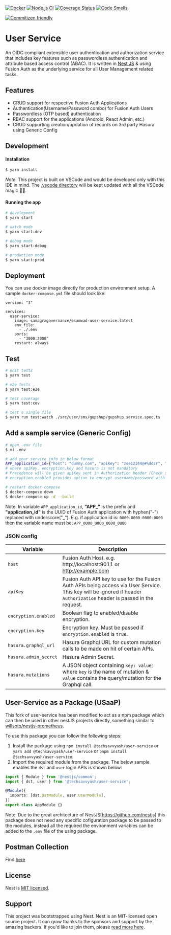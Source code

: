 [![Docker](https://github.com/Samagra-Development/esamwad-user-service/actions/workflows/docker.yml/badge.svg)](https://github.com/Samagra-Development/esamwad-user-service/actions/workflows/docker.yml)
[![Node.js CI](https://github.com/Samagra-Development/esamwad-user-service/actions/workflows/ci.yml/badge.svg?branch=master)](https://github.com/Samagra-Development/esamwad-user-service/actions/workflows/ci.yml)
[![Coverage Status](https://coveralls.io/repos/github/Samagra-Development/esamwad-user-service/badge.svg?branch=master)](https://coveralls.io/github/Samagra-Development/esamwad-user-service?branch=master)
[![Code Smells](https://sonarcloud.io/api/project_badges/measure?project=Samagra-Development_esamwad-user-service&metric=code_smells)](https://sonarcloud.io/dashboard?id=Samagra-Development_esamwad-user-service)

[![Commitizen friendly](https://img.shields.io/badge/commitizen-friendly-brightgreen.svg)](http://commitizen.github.io/cz-cli/)

# User Service

An OIDC compliant extensible user authentication and authorization service that includes key features such as passwordless authentication and attribute based access control (ABAC). It is written in [Nest JS](https://github.com/nestjs/nest) & using Fusion Auth as the underlying service for all User Management related tasks.

## Features

- CRUD support for respective Fusion Auth Applications
- Authentication(Username/Password combo) for Fusion Auth Users
- Passwordless (OTP based) authentication
- RBAC support for the applications (Android, React Admin, etc.)
- CRUD supporting creation/updation of records on 3rd party Hasura using Generic Config

## Development

#### Installation

```bash
$ yarn install
```

_Note_: This project is built on VSCode and would be developed only with this IDE in mind. The [.vscode directory](./.vscode) will be kept updated with all the VSCode magic 🧙‍♂️.

#### Running the app

```bash
# development
$ yarn start

# watch mode
$ yarn start:dev

# debug mode
$ yarn start:debug

# production mode
$ yarn start:prod
```

## Deployment

You can use docker image directly for production environment setup. A sample `docker-compose.yml` file should look like:

```
version: "3"

services:
  user-service:
    image: samagragovernance/esamwad-user-service:latest
    env_file:
      - ./.env
    ports:
      - "3000:3000"
    restart: always
```

## Test

```bash
# unit tests
$ yarn test

# e2e tests
$ yarn test:e2e

# test coverage
$ yarn test:cov

# test a single file
$ yarn run test:watch ./src/user/sms/gupshup/gupshup.service.spec.ts
```

## Add a sample service (Generic Config)

```bash
# open .env file
$ vi .env

# add your service info in below format
APP_application_id={"host": "dummy.com", "apiKey": "zse12344@#%ddsr", "encryption": {"enabled": true, "key": "veryhardkey"}, "hasura": {"graphql_url": "https://example.com/graphql", "admin_secret": "xxxx", "mutations": {"some_mutation_key": "mutation query..."}}}
# where apiKey, encryption.key and hasura is not mandatory
# Precedence will be given apiKey sent in Authorization header (Check swagger collection below for references)
# encryption.enabled provides option to encrypt username/password with the provided enrption.key before sending to the FA server.

# restart docker-compose
$ docker-compose down
$ docker-compose up -d --build
```

Note: In variable `APP_application_id`, **"APP\_"** is the prefix and **"application_id"** is the UUID of Fusion Auth application with hyphen("-") replaced with underscore("\_"). E.g. if application id is: `0000-0000-0000-0000` then the variable name must be: `APP_0000_0000_0000_0000`

### JSON config

| Variable              | Description                                                                                                                                                            |
| --------------------- | ---------------------------------------------------------------------------------------------------------------------------------------------------------------------- |
| `host`                | Fusion Auth Host. e.g. http://localhost:9011 or http://example.com                                                                                                     |
| `apiKey`              | Fusion Auth API key to use for the Fusion Auth APIs being access via User Service. This key will be ignored if header `Authorization` header is passed in the request. |
| `encryption.enabled`  | Boolean flag to enabled/disable encryption.                                                                                                                            |
| `encryption.key`      | Encryption key. Must be passed if `encryption.enabled` is `true`.                                                                                                      |
| `hasura.graphql_url`  | Hasura Graphql URL for custom mutation calls to be made on hit of certain APIs.                                                                                        |
| `hasura.admin_secret` | Hasura Admin Secret.                                                                                                                                                   |
| `hasura.mutations`    | A JSON object containing `key: value`; where `key` is the name of mutation & `value` contains the query/mutation for the Graphql call.                                 |

## User-Service as a Package (USaaP)

This fork of user-service has been modified to act as a npm package which can then be used in other nestJS projects directly, something similar to [willsoto/nestjs-prometheus](https://github.com/willsoto/nestjs-prometheus).

To use this package you can follow the following steps:

1. Install the package using `npm install @techsavvyash/user-service` or `yarn add @techsavvyash/user-service` or `pnpm install @techsavvyash/user-service`.
2. Import the required module from the package. The below sample enables the `dst` and `user` login APIs is shown below:

```ts
import { Module } from '@nestjs/common';
import { dst, user } from '@techsavvyash/user-service';

@Module({
  imports: [dst.DstModule, user.UserModule],
})
export class AppModule {}
```

Note: Due to the great architecture of NestJS[https://github.com/nestjs] this package does not need any specific cofiguration package to be passed to the modules, instead all the required the environment variables can be added to the `.env` file of the using package.

## Postman Collection

Find [here](https://www.getpostman.com/collections/273dc33e3e37977a22b5)

## License

Nest is [MIT licensed](LICENSE).

## Support

This project was bootstrapped using Nest. Nest is an MIT-licensed open source project. It can grow thanks to the sponsors and support by the amazing backers. If you'd like to join them, please [read more here](https://docs.nestjs.com/support).
